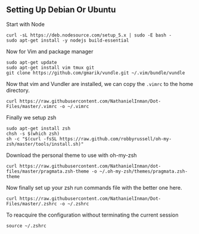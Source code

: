 ## Setting Up Debian Or Ubuntu
Start with Node
```
curl -sL https://deb.nodesource.com/setup_5.x | sudo -E bash -
sudo apt-get install -y nodejs build-essential
```
Now for Vim and package manager
```
sudo apt-get update
sudo apt-get install vim tmux git
git clone https://github.com/gmarik/vundle.git ~/.vim/bundle/vundle
```
Now that vim and Vundler are installed, we can copy the `.vimrc` to the home directory.
```
curl https://raw.githubusercontent.com/NathanielInman/Dot-Files/master/.vimrc -o ~/.vimrc
```
Finally we setup zsh
```
sudo apt-get install zsh
chsh -s $(which zsh)
sh -c "$(curl -fsSL https://raw.github.com/robbyrussell/oh-my-zsh/master/tools/install.sh)"
```
Download the personal theme to use with oh-my-zsh
```
curl https://raw.githubusercontent.com/NathanielInman/dot-files/master/pragmata.zsh-theme -o ~/.oh-my-zsh/themes/pragmata.zsh-theme
```
Now finally set up your zsh run commands file with the better one here.
```
curl https://raw.githubusercontent.com/NathanielInman/Dot-Files/master/.zshrc -o ~/.zshrc
```
To reacquire the configuration without terminating the current session
```
source ~/.zshrc
```

